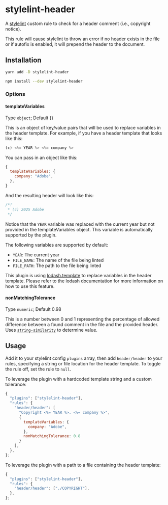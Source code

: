 # stylelint-header

A [stylelint](https://github.com/stylelint/stylelint) custom rule to check for a header comment (i.e., copyright notice).

This rule will cause stylelint to throw an error if no header exists in the file or if autofix is enabled, it will prepend the header to the document.

## Installation

```sh
yarn add -D stylelint-header
```

```sh
npm install --dev stylelint-header
```

### Options

#### templateVariables

Type `object`; Default {}

This is an object of key/value pairs that will be used to replace variables in the header template. For example, if you have a header template that looks like this:

```js
(c) <%= YEAR %> <%= company %>
```

You can pass in an object like this:

```js
{
  templateVariables: {
    company: "Adobe",
  },
}
```

And the resulting header will look like this:

```css
/*!
 * (c) 2025 Adobe
 */
```

Notice that the `YEAR` variable was replaced with the current year but not provided in the templateVariables object. This variable is automatically supported by the plugin.

The following variables are supported by default:

- `YEAR`: The current year
- `FILE_NAME`: The name of the file being linted
- `FILE_PATH`: The path to the file being linted

This plugin is using [lodash.template](https://lodash.com/docs/4.17.15#template) to replace variables in the header template. Please refer to the lodash documentation for more information on how to use this feature.

#### nonMatchingTolerance

Type `numeric`; Default 0.98

This is a number between 0 and 1 representing the percentage of allowed difference between a found comment in the file and the provided header. Uses [`string-similarity`](https://www.npmjs.com/package/string-similarity) to determine value.

## Usage

Add it to your stylelint config `plugins` array, then add `header/header` to your rules, specifying a string or file location for the header template. To toggle the rule off, set the rule to `null`.

To leverage the plugin with a hardcoded template string and a custom tolerance:

```js
{
  "plugins": ["stylelint-header"],
  "rules": {
    "header/header": [
      "Copyright <%= YEAR %>. <%= company %>",
      {
        templateVariables: {
          company: "Adobe",
        },
        nonMatchingTolerance: 0.8
      }
    ],
  },
};
```

To leverage the plugin with a path to a file containing the header template:

```js
{
  "plugins": ["stylelint-header"],
  "rules": {
    "header/header": ["./COPYRIGHT"],
  },
};
```
